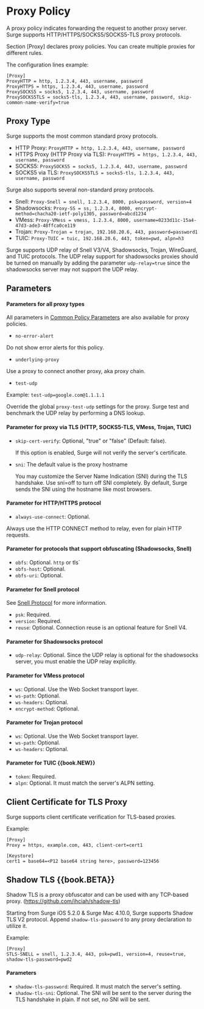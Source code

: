 # Proxy Policy

A proxy policy indicates forwarding the request to another proxy server. Surge supports HTTP/HTTPS/SOCKS5/SOCKS5-TLS proxy protocols.

Section [Proxy] declares proxy policies. You can create multiple proxies for different rules.

The configuration lines example:

```
[Proxy]
ProxyHTTP = http, 1.2.3.4, 443, username, password
ProxyHTTPS = https, 1.2.3.4, 443, username, password
ProxySOCKS5 = socks5, 1.2.3.4, 443, username, password
ProxySOCKS5TLS = socks5-tls, 1.2.3.4, 443, username, password, skip-common-name-verify=true
```

## Proxy Type

Surge supports the most common standard proxy protocols.

* HTTP Proxy: `ProxyHTTP = http, 1.2.3.4, 443, username, password`
* HTTPS Proxy (HTTP Proxy via TLS): `ProxyHTTPS = https, 1.2.3.4, 443, username, password`
* SOCKS5: `ProxySOCKS5 = socks5, 1.2.3.4, 443, username, password`
* SOCKS5 via TLS: `ProxySOCKS5TLS = socks5-tls, 1.2.3.4, 443, username, password`

Surge also supports several non-standard proxy protocols.

* Snell: `Proxy-Snell = snell, 1.2.3.4, 8000, psk=password, version=4`
* Shadowsocks: `Proxy-SS = ss, 1.2.3.4, 8000, encrypt-method=chacha20-ietf-poly1305, password=abcd1234`
* VMess: `Proxy-VMess = vmess, 1.2.3.4, 8000, username=0233d11c-15a4-47d3-ade3-48ffca0ce119`
* Trojan: `Proxy-Trojan = trojan, 192.168.20.6, 443, password=password1`
* TUIC: `Proxy-TUIC = tuic, 192.168.20.6, 443, token=pwd, alpn=h3`

Surge supports UDP relay of Snell V3/V4, Shadowsocks, Trojan, WireGuard, and TUIC protocols. The UDP relay support for shadowsocks proxies should be turned on manually by adding the parameter `udp-relay=true` since the shadowsocks server may not support the UDP relay.

## Parameters

#### Parameters for all proxy types

All parameters in [Common Policy Parameters](parameters.md) are also available for proxy policies.

* `no-error-alert`

Do not show error alerts for this policy.

* `underlying-proxy`

Use a proxy to connect another proxy, aka proxy chain.

* `test-udp`

Example:
`test-udp=google.com@1.1.1.1`

Override the global `proxy-test-udp` settings for the proxy. Surge test and benchmark the UDP relay by performing a DNS lookup.


#### Parameter for proxy via TLS (HTTP, SOCKS5-TLS, VMess, Trojan, TUIC)

* `skip-cert-verify`: Optional, "true" or "false" (Default: false).
  
	If this option is enabled, Surge will not verify the server's certificate.

* `sni`: The default value is the proxy hostname

	You may customize the Server Name Indication (SNI) during the TLS handshake. Use sni=off to turn off SNI completely. By default, Surge sends the SNI using the hostname like most browsers.
	
#### Parameter for HTTP/HTTPS protocol

* `always-use-connect`: Optional.

Always use the HTTP CONNECT method to relay, even for plain HTTP requests.


#### Parameter for protocols that support obfuscating (Shadowsocks, Snell)

* `obfs`: Optional. `http` or tls`
* `obfs-host`: Optional.
* `obfs-uri`: Optional.

#### Parameter for Snell protocol

See [Snell Protocol](../others/snell.md) for more information.

* `psk`: Required.
* `version`: Required.
* `reuse`: Optional. Connection reuse is an optional feature for Snell V4.

#### Parameter for Shadowsocks protocol

* `udp-relay`: Optional. Since the UDP relay is optional for the shadowsocks server, you must enable the UDP relay explicitly.

#### Parameter for VMess protocol

* `ws`: Optional. Use the Web Socket transport layer.
* `ws-path`: Optional.
* `ws-headers`: Optional.
* `encrypt-method`: Optional.

#### Parameter for Trojan protocol

* `ws`: Optional. Use the Web Socket transport layer.
* `ws-path`: Optional.
* `ws-headers`: Optional.

#### Parameter for TUIC {{book.NEW}}

* `token`: Required.
* `alpn`: Optional. It must match the server's ALPN setting.


## Client Certificate for TLS Proxy

Surge supports client certificate verification for TLS-based proxies.

Example: 

```
[Proxy]
Proxy = https, example.com, 443, client-cert=cert1

[Keystore]
cert1 = base64=<P12 base64 string here>, password=123456
```

## Shadow TLS {{book.BETA}}

Shadow TLS is a proxy obfuscator and can be used with any TCP-based proxy. (https://github.com/ihciah/shadow-tls)

Starting from Surge iOS 5.2.0 & Surge Mac 4.10.0, Surge supports Shadow TLS V2 protocol. Append `shadow-tls-password` to any proxy declaration to utilize it.

Example: 

```
[Proxy]
STLS-SNELL = snell, 1.2.3.4, 443, psk=pwd1, version=4, reuse=true, shadow-tls-password=pwd2
```

#### Parameters

* `shadow-tls-password`: Required. It must match the server's setting.
* `shadow-tls-sni`: Optional. The SNI will be sent to the server during the TLS handshake in plain. If not set, no SNI will be sent.


